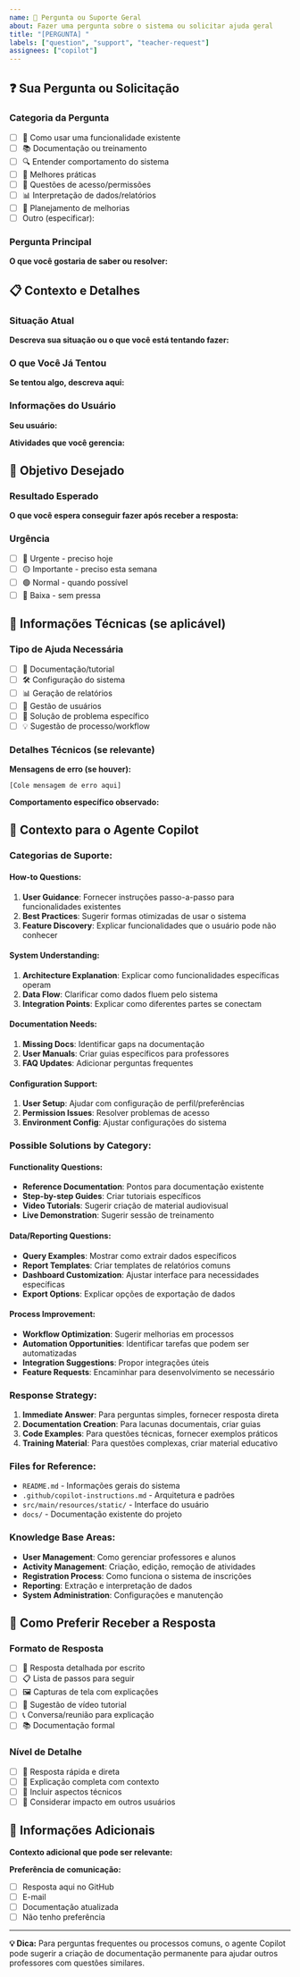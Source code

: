 ```yaml
---
name: 💬 Pergunta ou Suporte Geral
about: Fazer uma pergunta sobre o sistema ou solicitar ajuda geral
title: "[PERGUNTA] "
labels: ["question", "support", "teacher-request"]
assignees: ["copilot"]
---
```


## ❓ Sua Pergunta ou Solicitação

### Categoria da Pergunta
- [ ] 🔧 Como usar uma funcionalidade existente
- [ ] 📚 Documentação ou treinamento
- [ ] 🔍 Entender comportamento do sistema
- [ ] 🎯 Melhores práticas
- [ ] 🔐 Questões de acesso/permissões
- [ ] 📊 Interpretação de dados/relatórios
- [ ] 🚀 Planejamento de melhorias
- [ ] Outro (especificar): 

### Pergunta Principal
**O que você gostaria de saber ou resolver:**
<!-- Ex: Como faço para ver quantos alunos estão inscritos em cada atividade? -->

## 📋 Contexto e Detalhes

### Situação Atual
**Descreva sua situação ou o que você está tentando fazer:**
<!-- Ex: Preciso preparar relatório mensal, mas não sei onde encontrar os dados -->

### O que Você Já Tentou
**Se tentou algo, descreva aqui:**
<!-- Ex: Procurei no menu mas não encontrei a opção -->

### Informações do Usuário
**Seu usuário:** 
<!-- Ex: mrodriguez, mchen, principal -->

**Atividades que você gerencia:**
<!-- Liste as atividades sob sua responsabilidade -->

## 🎯 Objetivo Desejado

### Resultado Esperado
**O que você espera conseguir fazer após receber a resposta:**
<!-- Ex: Gerar relatório mensal, organizar melhor as atividades, etc. -->

### Urgência
- [ ] 🔴 Urgente - preciso hoje
- [ ] 🟡 Importante - preciso esta semana
- [ ] 🟢 Normal - quando possível
- [ ] 🔵 Baixa - sem pressa

## 📝 Informações Técnicas (se aplicável)

### Tipo de Ajuda Necessária
- [ ] 📖 Documentação/tutorial
- [ ] 🛠️ Configuração do sistema
- [ ] 📊 Geração de relatórios
- [ ] 👥 Gestão de usuários
- [ ] 🔧 Solução de problema específico
- [ ] 💡 Sugestão de processo/workflow

### Detalhes Técnicos (se relevante)
**Mensagens de erro (se houver):**
```
[Cole mensagem de erro aqui]
```

**Comportamento específico observado:**
<!-- Descreva exatamente o que acontece -->

## 🔧 Contexto para o Agente Copilot

### Categorias de Suporte:

#### How-to Questions:
1. **User Guidance**: Fornecer instruções passo-a-passo para funcionalidades existentes
2. **Best Practices**: Sugerir formas otimizadas de usar o sistema
3. **Feature Discovery**: Explicar funcionalidades que o usuário pode não conhecer

#### System Understanding:
1. **Architecture Explanation**: Explicar como funcionalidades específicas operam
2. **Data Flow**: Clarificar como dados fluem pelo sistema
3. **Integration Points**: Explicar como diferentes partes se conectam

#### Documentation Needs:
1. **Missing Docs**: Identificar gaps na documentação
2. **User Manuals**: Criar guias específicos para professores
3. **FAQ Updates**: Adicionar perguntas frequentes

#### Configuration Support:
1. **User Setup**: Ajudar com configuração de perfil/preferências
2. **Permission Issues**: Resolver problemas de acesso
3. **Environment Config**: Ajustar configurações do sistema

### Possible Solutions by Category:

#### Functionality Questions:
- **Reference Documentation**: Pontos para documentação existente
- **Step-by-step Guides**: Criar tutoriais específicos
- **Video Tutorials**: Sugerir criação de material audiovisual
- **Live Demonstration**: Sugerir sessão de treinamento

#### Data/Reporting Questions:
- **Query Examples**: Mostrar como extrair dados específicos
- **Report Templates**: Criar templates de relatórios comuns
- **Dashboard Customization**: Ajustar interface para necessidades específicas
- **Export Options**: Explicar opções de exportação de dados

#### Process Improvement:
- **Workflow Optimization**: Sugerir melhorias em processos
- **Automation Opportunities**: Identificar tarefas que podem ser automatizadas
- **Integration Suggestions**: Propor integrações úteis
- **Feature Requests**: Encaminhar para desenvolvimento se necessário

### Response Strategy:
1. **Immediate Answer**: Para perguntas simples, fornecer resposta direta
2. **Documentation Creation**: Para lacunas documentais, criar guias
3. **Code Examples**: Para questões técnicas, fornecer exemplos práticos
4. **Training Material**: Para questões complexas, criar material educativo

### Files for Reference:
- `README.md` - Informações gerais do sistema
- `.github/copilot-instructions.md` - Arquitetura e padrões
- `src/main/resources/static/` - Interface do usuário
- `docs/` - Documentação existente do projeto

### Knowledge Base Areas:
- **User Management**: Como gerenciar professores e alunos
- **Activity Management**: Criação, edição, remoção de atividades
- **Registration Process**: Como funciona o sistema de inscrições
- **Reporting**: Extração e interpretação de dados
- **System Administration**: Configurações e manutenção

## 🤝 Como Preferir Receber a Resposta

### Formato de Resposta
- [ ] 📝 Resposta detalhada por escrito
- [ ] 📋 Lista de passos para seguir
- [ ] 🖼️ Capturas de tela com explicações
- [ ] 🎥 Sugestão de vídeo tutorial
- [ ] 📞 Conversa/reunião para explicação
- [ ] 📚 Documentação formal

### Nível de Detalhe
- [ ] 🎯 Resposta rápida e direta
- [ ] 📖 Explicação completa com contexto
- [ ] 🔧 Incluir aspectos técnicos
- [ ] 👥 Considerar impacto em outros usuários

## 📝 Informações Adicionais

**Contexto adicional que pode ser relevante:**
<!-- Qualquer informação extra que possa ajudar a fornecer uma resposta melhor -->

**Preferência de comunicação:**
- [ ] Resposta aqui no GitHub
- [ ] E-mail
- [ ] Documentação atualizada
- [ ] Não tenho preferência

---
**💡 Dica:** Para perguntas frequentes ou processos comuns, o agente Copilot pode sugerir a criação de documentação permanente para ajudar outros professores com questões similares.